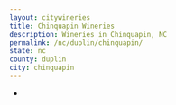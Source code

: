 ```yaml
---
layout: citywineries
title: Chinquapin Wineries
description: Wineries in Chinquapin, NC
permalink: /nc/duplin/chinquapin/
state: nc
county: duplin
city: chinquapin
---
```

-
